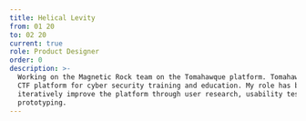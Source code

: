 ```yaml
---
title: Helical Levity
from: 01 20
to: 02 20
current: true
role: Product Designer
order: 0
description: >-
  Working on the Magnetic Rock team on the Tomahawque platform. Tomahawque is
  CTF platform for cyber security training and education. My role has been to
  iteratively improve the platform through user research, usability testing and
  prototyping.
---
```


